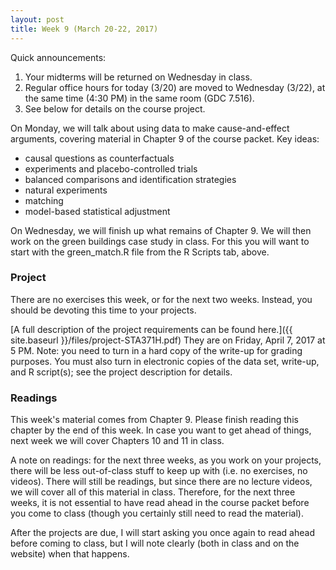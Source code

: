 ```yaml
---
layout: post
title: Week 9 (March 20-22, 2017)
---
```


Quick announcements:  
1. Your midterms will be returned on Wednesday in class.  
2. Regular office hours for today (3/20) are moved to Wednesday (3/22), at the same time (4:30 PM) in the same room (GDC 7.516).  
3. See below for details on the course project.  

On Monday, we will talk about using data to make cause-and-effect arguments, covering material in Chapter 9 of the course packet.  Key ideas:  
- causal questions as counterfactuals  
- experiments and placebo-controlled trials  
- balanced comparisons and identification strategies   
- natural experiments  
- matching  
- model-based statistical adjustment  

On Wednesday, we will finish up what remains of Chapter 9.  We will then work on the green buildings case study in class.  For this you will want to start with the green_match.R file from the R Scripts tab, above.  

### Project  

There are no exercises this week, or for the next two weeks.  Instead, you should be devoting this time to your projects.    

[A full description of the project requirements can be found here.]({{ site.baseurl }}/files/project-STA371H.pdf) They are on Friday, April 7, 2017 at 5 PM.  Note: you need to turn in a hard copy of the write-up for grading purposes.  You must also turn in electronic copies of the data set, write-up, and R script(s); see the project description for details.   

### Readings

This week's material comes from Chapter 9.  Please finish reading this chapter by the end of this week.  In case you want to get ahead of things, next week we will cover Chapters 10 and 11 in class.  

A note on readings: for the next three weeks, as you work on your projects, there will be less out-of-class stuff to keep up with (i.e. no exercises, no videos).  There will still be readings, but since there are no lecture videos, we will cover all of this material in class.  Therefore, for the next three weeks, it is not essential to have read ahead in the course packet before you come to class (though you certainly still need to read the material).  

After the projects are due, I will start asking you once again to read ahead before coming to class, but I will note clearly (both in class and on the website) when that happens.   






